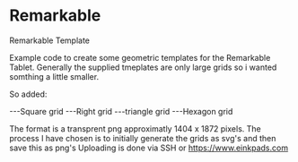 # Remarkable
Remarkable Template

Example code to create some geometric templates for the Remarkable Tablet.
Generally the supplied tmeplates are only large grids so i wanted somthing a little smaller.

So added:

---Square grid
---Right grid
---triangle grid
---Hexagon grid

The format is a transprent png approximatly 1404 x 1872 pixels.
The process I have chosen is to initially generate the grids as svg's and then save this as png's
Uploading is done via SSH or https://www.einkpads.com

